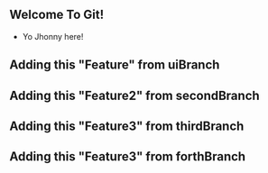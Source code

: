 ## Welcome To Git!

- Yo Jhonny here!

## Adding this "Feature" from uiBranch

## Adding this "Feature2" from secondBranch

## Adding this "Feature3" from thirdBranch

## Adding this "Feature3" from forthBranch
